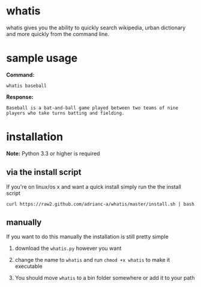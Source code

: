 # whatis
whatis gives you the ability to quickly search wikipedia, urban dictionary and more quickly from the command line.

# sample usage
__Command:__

`whatis baseball`

__Response:__

```
Baseball is a bat-and-ball game played between two teams of nine players who take turns batting and fielding.
```

# installation
__Note:__ Python 3.3 or higher is required
## via the install script
If you're on linux/os x and want a quick install simply run the the install script

`curl https://raw2.github.com/adrianc-a/whatis/master/install.sh | bash`

## manually
If you want to do this manually the installation is still pretty simple

1. download the `whatis.py` however you want

2. change the name to `whatis` and run `chmod +x whatis` to make it executable

3. You should move `whatis` to a bin folder somewhere or add it to your path
